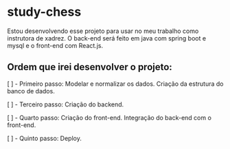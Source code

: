 # study-chess
Estou desenvolvendo esse projeto para usar no meu trabalho como instrutora de xadrez. O back-end será feito em java com spring boot e mysql e o front-end com React.js.

## Ordem que irei desenvolver o projeto:

[ ] - Primeiro passo:
Modelar e normalizar os dados. Criação da estrutura do banco de dados.

[ ] - Terceiro passo:
Criação do backend.

[ ] - Quarto passo:
Criação do front-end. Integração do back-end com o front-end.

[ ] - Quinto passo:
Deploy.
